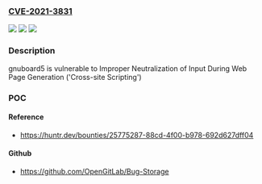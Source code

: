 ### [CVE-2021-3831](https://cve.mitre.org/cgi-bin/cvename.cgi?name=CVE-2021-3831)
![](https://img.shields.io/static/v1?label=Product&message=gnuboard%2Fgnuboard5&color=blue)
![](https://img.shields.io/static/v1?label=Version&message=%3C%205.4.20%20&color=brighgreen)
![](https://img.shields.io/static/v1?label=Vulnerability&message=CWE-79%20Improper%20Neutralization%20of%20Input%20During%20Web%20Page%20Generation%20('Cross-site%20Scripting')&color=brighgreen)

### Description

gnuboard5 is vulnerable to Improper Neutralization of Input During Web Page Generation ('Cross-site Scripting')

### POC

#### Reference
- https://huntr.dev/bounties/25775287-88cd-4f00-b978-692d627dff04

#### Github
- https://github.com/OpenGitLab/Bug-Storage

